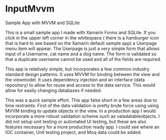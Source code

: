 # InputMvvm
Sample App with MVVM and SQLite

This is a small sample app I made with Xamarin Forms and SQLite.  If you click in the upper left corner in the whitespace ( there is a hamburger icon 
that is hard to see based on the Xamarin default sample app) a Userpage menu item will appear.  The Userpage is just a very simple form that allows 
input of a Username, cat name and a dog name.   The form is validated so that a duplicate username cannot be used and all of the fields are required. 

This app is relatively simple, but incorporates a few common industry standard design patterns.  It uses MVVM for binding between the view and the 
viewmodel.  It uses dependency injection and an interface (data repository) to allow for reuse and access to the data service.  This would allow for 
easily changing databases if needed. 

This was a quick sample effort.  This app false short in a few areas due to time restraints.  First of the data validation is pretty brute force using 
using MVVM binding to update objects in the view.  In a production app I would incorporate a more robust validation scheme such as valadatableobjects. 
I did not setup unit testing or automated UI testing, but these are also features necessary for a more production ready app.  I could see where an IOC
container, Unit testing project, and Moq data could be added.
